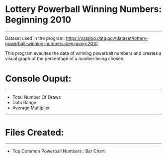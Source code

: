 # Lottery Powerball Winning Numbers: Beginning 2010
___
Dataset used in the program: https://catalog.data.gov/dataset/lottery-powerball-winning-numbers-beginning-2010

This program evaultes the data of winning powerball numbers and creates a visual graph of the percentage of a number being chosen.

# Console Ouput:
___

- Total Number Of Draws
- Data Range
- Average Multiplier
___

# Files Created:
___
- Top Common Powerball Numbers : Bar Chart

